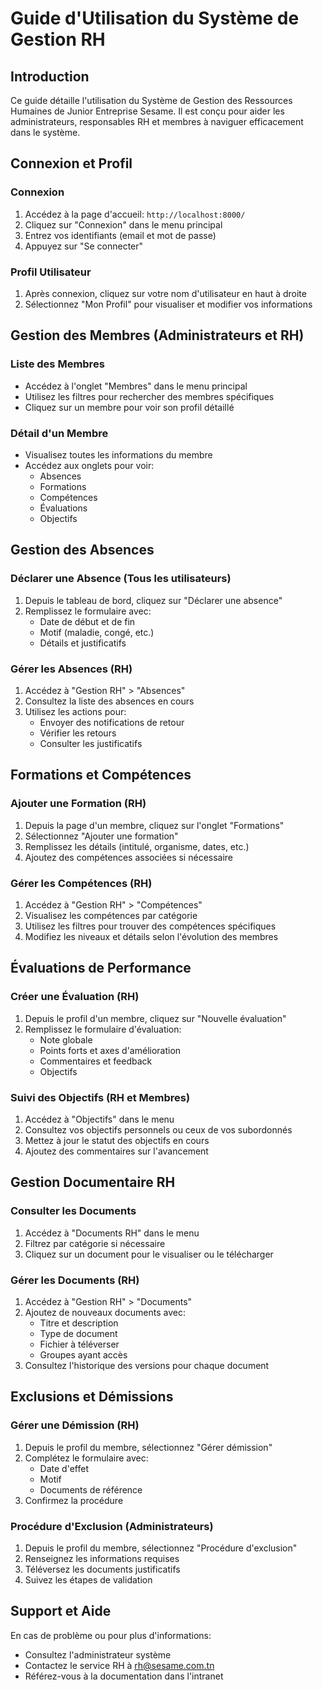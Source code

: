 # Guide d'Utilisation du Système de Gestion RH

## Introduction

Ce guide détaille l'utilisation du Système de Gestion des Ressources Humaines de Junior Entreprise Sesame. Il est conçu pour aider les administrateurs, responsables RH et membres à naviguer efficacement dans le système.

## Connexion et Profil

### Connexion
1. Accédez à la page d'accueil: `http://localhost:8000/`
2. Cliquez sur "Connexion" dans le menu principal
3. Entrez vos identifiants (email et mot de passe)
4. Appuyez sur "Se connecter"

### Profil Utilisateur
1. Après connexion, cliquez sur votre nom d'utilisateur en haut à droite
2. Sélectionnez "Mon Profil" pour visualiser et modifier vos informations

## Gestion des Membres (Administrateurs et RH)

### Liste des Membres
- Accédez à l'onglet "Membres" dans le menu principal
- Utilisez les filtres pour rechercher des membres spécifiques
- Cliquez sur un membre pour voir son profil détaillé

### Détail d'un Membre
- Visualisez toutes les informations du membre
- Accédez aux onglets pour voir:
  - Absences
  - Formations
  - Compétences
  - Évaluations
  - Objectifs

## Gestion des Absences

### Déclarer une Absence (Tous les utilisateurs)
1. Depuis le tableau de bord, cliquez sur "Déclarer une absence"
2. Remplissez le formulaire avec:
   - Date de début et de fin
   - Motif (maladie, congé, etc.)
   - Détails et justificatifs

### Gérer les Absences (RH)
1. Accédez à "Gestion RH" > "Absences"
2. Consultez la liste des absences en cours
3. Utilisez les actions pour:
   - Envoyer des notifications de retour
   - Vérifier les retours
   - Consulter les justificatifs

## Formations et Compétences

### Ajouter une Formation (RH)
1. Depuis la page d'un membre, cliquez sur l'onglet "Formations"
2. Sélectionnez "Ajouter une formation"
3. Remplissez les détails (intitulé, organisme, dates, etc.)
4. Ajoutez des compétences associées si nécessaire

### Gérer les Compétences (RH)
1. Accédez à "Gestion RH" > "Compétences"
2. Visualisez les compétences par catégorie
3. Utilisez les filtres pour trouver des compétences spécifiques
4. Modifiez les niveaux et détails selon l'évolution des membres

## Évaluations de Performance

### Créer une Évaluation (RH)
1. Depuis le profil d'un membre, cliquez sur "Nouvelle évaluation"
2. Remplissez le formulaire d'évaluation:
   - Note globale
   - Points forts et axes d'amélioration
   - Commentaires et feedback
   - Objectifs

### Suivi des Objectifs (RH et Membres)
1. Accédez à "Objectifs" dans le menu
2. Consultez vos objectifs personnels ou ceux de vos subordonnés
3. Mettez à jour le statut des objectifs en cours
4. Ajoutez des commentaires sur l'avancement

## Gestion Documentaire RH

### Consulter les Documents
1. Accédez à "Documents RH" dans le menu
2. Filtrez par catégorie si nécessaire
3. Cliquez sur un document pour le visualiser ou le télécharger

### Gérer les Documents (RH)
1. Accédez à "Gestion RH" > "Documents"
2. Ajoutez de nouveaux documents avec:
   - Titre et description
   - Type de document
   - Fichier à téléverser
   - Groupes ayant accès
3. Consultez l'historique des versions pour chaque document

## Exclusions et Démissions

### Gérer une Démission (RH)
1. Depuis le profil du membre, sélectionnez "Gérer démission"
2. Complétez le formulaire avec:
   - Date d'effet
   - Motif
   - Documents de référence
3. Confirmez la procédure

### Procédure d'Exclusion (Administrateurs)
1. Depuis le profil du membre, sélectionnez "Procédure d'exclusion"
2. Renseignez les informations requises
3. Téléversez les documents justificatifs
4. Suivez les étapes de validation

## Support et Aide

En cas de problème ou pour plus d'informations:
- Consultez l'administrateur système
- Contactez le service RH à rh@sesame.com.tn
- Référez-vous à la documentation dans l'intranet
